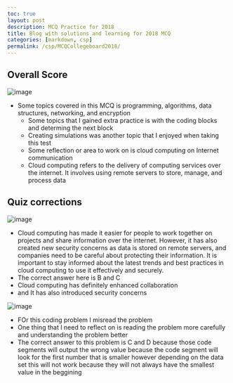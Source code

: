 ```yaml
---
toc: true
layout: post
description: MCQ Practice for 2018
title: Blog with solutions and learning for 2018 MCQ
categories: [markdown, csp]
permalink: /csp/MCQCollegeboard2018/
---
```

## Overall Score
![image](https://user-images.githubusercontent.com/110933283/232659045-d0983dd9-094e-4251-b188-7649d2213537.png)
- Some topics covered in this MCQ is programming, algorithms, data structures, networking, and encryption
  - Some topics that I gained extra practice is with the coding blocks and determing the next block
  - Creating simulations was another topic that I enjoyed when taking this test 
  - Some reflection or area to work on is cloud computing on Internet communication
  -  Cloud computing refers to the delivery of computing services over the internet. It involves using remote servers to store, manage, and process data

## Quiz corrections
![image](https://user-images.githubusercontent.com/110933283/232659937-6b243942-5345-4d11-9e5e-cd397879c772.png)
- Cloud computing has made it easier for people to work together on projects and share information over the internet. However, it has also created new security concerns as data is stored on remote servers, and companies need to be careful about protecting their information. It is important to stay informed about the latest trends and best practices in cloud computing to use it effectively and securely.
- The correct answer here is B and C
- Cloud computing has definitely enhanced collaboration
- and It has also introduced security concerns


![image](https://user-images.githubusercontent.com/110933283/232660331-0eed44ad-b9cd-417b-9418-85e051753572.png)
- FOr this coding problem I misread the problem
- One thing that I need to reflect on is reading the problem more carefully and understanding the problem better
- The correct answer to this problem is C and D because those code segments will output the wrong value because the code segment will look for the first number that is smaller however depending on the data set this will not work because they will not always have the smallest value in the beggining